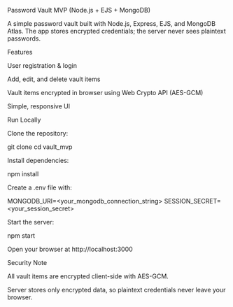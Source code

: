 Password Vault MVP (Node.js + EJS + MongoDB)

A simple password vault built with Node.js, Express, EJS, and MongoDB Atlas.
The app stores encrypted credentials; the server never sees plaintext passwords.

Features

User registration & login

Add, edit, and delete vault items

Vault items encrypted in browser using Web Crypto API (AES-GCM)

Simple, responsive UI

Run Locally

Clone the repository:

git clone <repo-url>
cd vault_mvp


Install dependencies:

npm install


Create a .env file with:

MONGODB_URI=<your_mongodb_connection_string>
SESSION_SECRET=<your_session_secret>


Start the server:

npm start


Open your browser at http://localhost:3000

Security Note

All vault items are encrypted client-side with AES-GCM.

Server stores only encrypted data, so plaintext credentials never leave your browser.